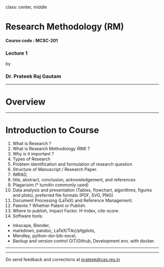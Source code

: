 

class: center, middle

# Research Methodology (RM) 
#### Course code : MCSC-201 
### Lecture 1

by
### Dr. Prateek Raj Gautam


---

# Overview


---
# Introduction to Course
1. What is Research ?
1. What is Research Methodology (RM) ? 
1. Why is it important ?
1. Types of Research
1. Problem identification and formulation of research question
1. Structure of Manuscript / Research Paper.
  1. IMRAD,
  1. title, abstract, conclusion, acknowledgement, and references
1. Plagarisim (* turnitin commonly used)
1. Data analysis and presentation (Tables, flowchart, algorithms, figures and plots), preferred file formats (PDF, SVG, PNG)
1. Document Processing (LaTeX) and Reference Management.
1. Patents ? Whether Patent or Publish.
1. Where to publish, Impact Factor. H-Index, cite-score.
1. Software tools: 
  * Inkscape, Blender, 
  * markdown, pandoc, LaTeX/Tikz/pfgplots,  
  * Mendley, python-doi-bib-excel,
  * Backup and version control GIT/Github, Development env. with docker.




---


---

Do send feedback and corrections at 
[prateek@cas.res.in](mailto:prateek@cas.res.in)





















